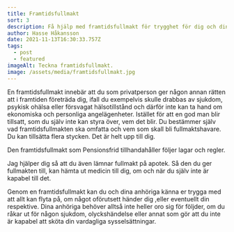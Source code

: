 ```yaml
---
title: Framtidsfullmakt
sort: 3
description: Få hjälp med framtidsfullmakt för trygghet för dig och dina anhöriga.
author: Hasse Håkansson
date: 2021-11-13T16:30:33.757Z
tags:
  - post
  - featured
imageAlt: Teckna framtidsfullmakt.
image: /assets/media/framtidsfullmakt.jpg
---
```

En framtidsfullmakt innebär att du som privatperson ger någon annan rätten att i framtiden företräda dig, ifall du exempelvis skulle drabbas av sjukdom, psykisk ohälsa eller försvagat hälsotillstånd och därför inte kan ta hand om ekonomiska och personliga angelägenheter. Istället för att en god man blir tillsatt, som du själv inte kan styra över, vem det blir. Du bestämmer själv vad framtidsfullmakten ska omfatta och vem som skall bli fullmaktshavare. Du kan tillsätta flera stycken. Det är helt upp till dig.

Den framtidsfullmakt som Pensionsfrid tillhandahåller följer lagar och regler.

Jag hjälper dig så att du även lämnar fullmakt på apotek. Så den du ger fullmakten till, kan hämta ut medicin till dig, om och när du själv inte är kapabel till det.

Genom en framtidsfullmakt kan du och dina anhöriga känna er trygga med att allt kan flyta på, om något oförutsett händer dig ,eller eventuellt din respektive. Dina anhöriga behöver alltså inte heller oro sig för följder, om du råkar ut för någon sjukdom, olyckshändelse eller annat som gör att du inte är kapabel att sköta din vardagliga sysselsättningar.